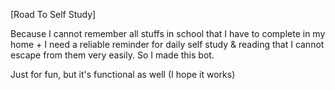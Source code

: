 [Road To Self Study]

Because I cannot remember all stuffs in school that I have to complete in my home + I need a reliable reminder for daily self study & reading that I cannot escape from them very easily. So I made this bot.

Just for fun, but it's functional as well (I hope it works)
